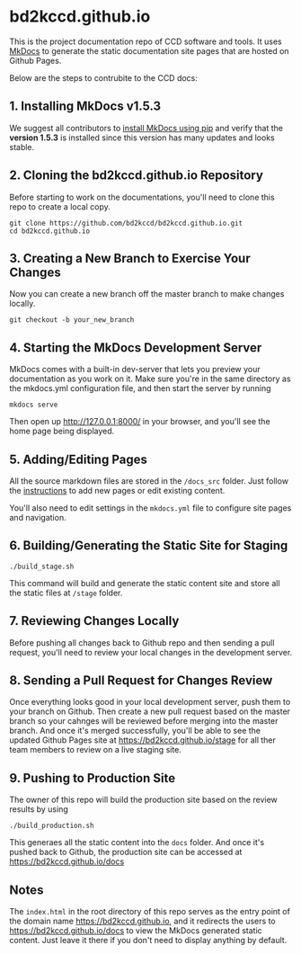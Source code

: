 # bd2kccd.github.io

This is the project documentation repo of CCD software and tools. It uses [MkDocs](http://www.mkdocs.org/) to generate the static documentation site pages that are hosted on Github Pages.

Below are the steps to contrubite to the CCD docs:

## 1. Installing MkDocs v1.5.3

We suggest all contributors to [install MkDocs using pip](https://www.mkdocs.org/getting-started/) and verify that the **version 1.5.3** is installed since this version has many updates and looks stable.

## 2. Cloning the bd2kccd.github.io Repository

Before starting to work on the documentations, you'll need to clone this repo to create a local copy.

````
git clone https://github.com/bd2kccd/bd2kccd.github.io.git
cd bd2kccd.github.io
````

## 3. Creating a New Branch to Exercise Your Changes

Now you can create a new branch off the master branch to make changes locally.

````
git checkout -b your_new_branch
````

## 4. Starting the MkDocs Development Server

MkDocs comes with a built-in dev-server that lets you preview your documentation as you work on it. Make sure you're in the same directory as the mkdocs.yml configuration file, and then start the server by running 

````
mkdocs serve
````

Then open up http://127.0.0.1:8000/ in your browser, and you'll see the home page being displayed.

## 5. Adding/Editing Pages

All the source markdown files are stored in the `/docs_src` folder. Just follow the [instructions](http://www.mkdocs.org/#adding-pages) to add new pages or edit existing content.

You'll also need to edit settings in the `mkdocs.yml` file to configure site pages and navigation.

## 6. Building/Generating the Static Site for Staging

````
./build_stage.sh
````

This command will build and generate the static content site and store all the static files at `/stage` folder. 

## 7. Reviewing Changes Locally

Before pushing all changes back to Github repo and then sending a pull request, you'll need to review your local changes in the development server.

## 8. Sending a Pull Request for Changes Review

Once everything looks good in your local development server, push them to your branch on Github. Then create a new pull request based on the master branch so your cahnges will be reviewed before merging into the master branch. And once it's merged successfully, you'll be able to see the updated Github Pages site at https://bd2kccd.github.io/stage for all ther team members to review on a live staging site.

## 9. Pushing to Production Site

The owner of this repo will build the production site based on the review results by using 

````
./build_production.sh
````

This generaes all the static content into the `docs` folder. And once it's pushed back to Github, the production site can be accessed at https://bd2kccd.github.io/docs

## Notes

The `index.html` in the root directory of this repo serves as the entry point of the domain name https://bd2kccd.github.io, and it redirects the users to https://bd2kccd.github.io/docs to view the MkDocs generated static content. Just leave it there if you don't need to display anything by default.
